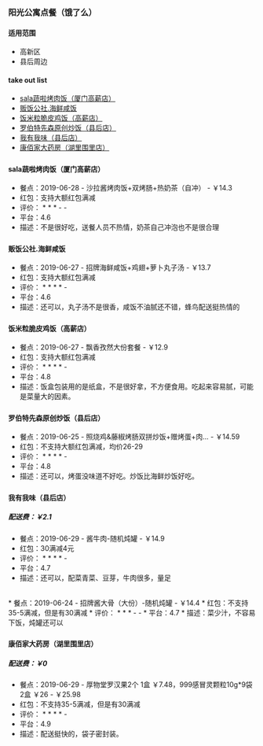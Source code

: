 ### 阳光公寓点餐（饿了么）
#### 适用范围
* 高新区
* 县后周边

#### take out list
* [sala蔬啦烤肉饭（厦门高薪店）](#1)
* [贩饭公社.海鲜咸饭](#2)
* [饭米粒脆皮鸡饭（高薪店）](#3)
* [罗伯特先森原创炒饭（县后店）](#4)
* [我有我味（县后店）](#5)
* [康佰家大药房（湖里围里店）](#6)

##### <h4 id="1">sala蔬啦烤肉饭（厦门高薪店）</h4>

* 餐点：2019-06-28 - 沙拉酱烤肉饭+双烤肠+热奶茶（自冲） - ￥14.3
* 红包：支持大额红包满减
* 评价： * * * - -
* 平台：4.6
* 描述：不是很好吃，送餐人员不热情，奶茶自己冲泡也不是很合理

##### <h4 id="2">贩饭公社.海鲜咸饭</h4>

* 餐点：2019-06-27 - 招牌海鲜咸饭+鸡翅+萝卜丸子汤 - ￥13.7
* 红包：支持大额红包满减
* 评价： * * * * -
* 平台：4.6
* 描述：还可以，丸子汤不是很香，咸饭不油腻还不错，蜂鸟配送挺热情的

##### <h4 id="3">饭米粒脆皮鸡饭（高薪店）</h4>

* 餐点：2019-06-27 - 飘香孜然大份套餐 - ￥12.9
* 红包：支持大额红包满减
* 评价： * * * * -
* 平台：4.8
* 描述：饭盒包装用的是纸盒，不是很好拿，不方便食用。吃起来容易腻，可能是菜量大的因素。

##### <h4 id="4">罗伯特先森原创炒饭（县后店）</h4>

* 餐点：2019-06-25 - 照烧鸡&藤椒烤肠双拼炒饭+赠烤蛋+肉... - ￥14.59
* 红包：不支持大额红包满减，均价26-29
* 评价： * * * * -
* 平台：4.8
* 描述：还可以，烤蛋没味道不好吃。炒饭比海鲜炒饭好吃。

##### <h4 id="5">我有我味（县后店）</h4>
##### 配送费：￥2.1

* 餐点：2019-06-29 - 酱牛肉-随机炖罐 - ￥14.9
* 红包：30满减4元
* 评价： * * * * -
* 平台：4.7
* 描述：还可以，配菜青菜、豆芽，牛肉很多，量足
<br/>
* 餐点：2019-06-24 - 招牌酱大骨（大份）-随机炖罐 - ￥14.4
* 红包：不支持35-5满减，但是有30满减
* 评价： * * * - -
* 平台：4.7
* 描述：菜少汁，不容易下饭，炖罐还可以

##### <h4 id="6">康佰家大药房（湖里围里店）</h4>
##### 配送费：￥0

* 餐点：2019-06-29 - 厚物堂罗汉果2个 1盒 ￥7.48，999感冒灵颗粒10g*9袋 2盒 ￥26 - ￥25.98
* 红包：不支持35-5满减，但是有30满减
* 评价： * * * * -
* 平台：4.9
* 描述：配送挺快的，袋子密封装。